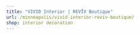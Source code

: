 ```yaml
---
title: "VIVID Interior | REVĪV Boutique"
url: /minneapolis/vivid-interior-reviv-boutique/
shop: interior decoration
---
```

